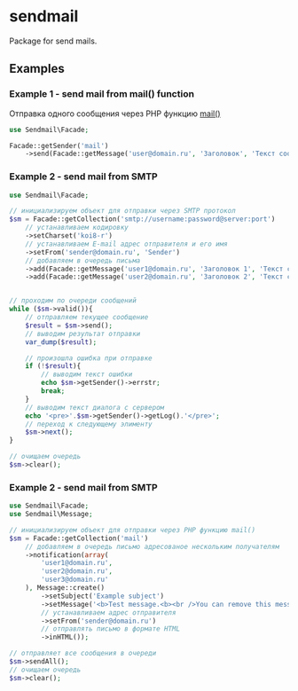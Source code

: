 # sendmail

Package for send mails.

## Examples

### Example 1 - send mail from mail() function

Отправка одного сообщения через PHP функцию [mail()](http://php.net/manual/en/book.mail.php)

```php
use Sendmail\Facade;

Facade::getSender('mail')
	->send(Facade::getMessage('user@domain.ru', 'Заголовок', 'Текст сообщения'));
```

### Example 2 - send mail from SMTP

```php
use Sendmail\Facade;

// инициализируем объект для отправки через SMTP протокол
$sm = Facade::getCollection('smtp://username:password@server:port')
	// устанавливаем кодировку
	->setCharset('koi8-r')
	// устанавливаем E-mail адрес отправителя и его имя 
	->setFrom('sender@domain.ru', 'Sender')
	// добавляем в очередь письма
	->add(Facade::getMessage('user1@domain.ru', 'Заголовок 1', 'Текст сообщения 1'))
	->add(Facade::getMessage('user2@domain.ru', 'Заголовок 2', 'Текст сообщения 2'));


// проходим по очереди сообщений
while ($sm->valid()){
	// отправляем текущее сообщение
	$result = $sm->send();
	// выводим результат отправки
	var_dump($result);

	// произошла ошибка при отправке
	if (!$result){
		// выводим текст ошибки
		echo $sm->getSender()->errstr;
		break;
	}
	// выводим текст диалога с сервером
	echo '<pre>'.$sm->getSender()->getLog().'</pre>';
	// переход к следующему элименту
	$sm->next();
}

// очищаем очередь
$sm->clear();
```


### Example 2 - send mail from SMTP

```php
use Sendmail\Facade;
use Sendmail\Message;

// инициализируем объект для отправки через PHP функцию mail()
$sm = Facade::getCollection('mail')
	// добавляем в очередь письмо адресованое нескольким получателям
	->notification(array(
		'user1@domain.ru',
		'user2@domain.ru',
		'user3@domain.ru'
	), Message::create()
		->setSubject('Example subject')
		->setMessage('<b>Test message.<b><br />You can remove this message.')
		// устанавливаем адрес отправителя 
		->setFrom('sender@domain.ru')
		// отправлять письмо в формате HTML
		->inHTML());

// отправляет все сообщения в очереди
$sm->sendAll();
// очищаем очередь
$sm->clear();
```

